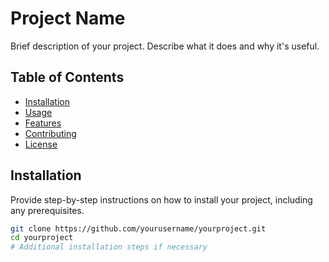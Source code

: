 # Project Name

Brief description of your project. Describe what it does and why it's useful.

## Table of Contents

- [Installation](#installation)
- [Usage](#usage)
- [Features](#features)
- [Contributing](#contributing)
- [License](#license)

## Installation

Provide step-by-step instructions on how to install your project, including any prerequisites.

```bash
git clone https://github.com/yourusername/yourproject.git
cd yourproject
# Additional installation steps if necessary
